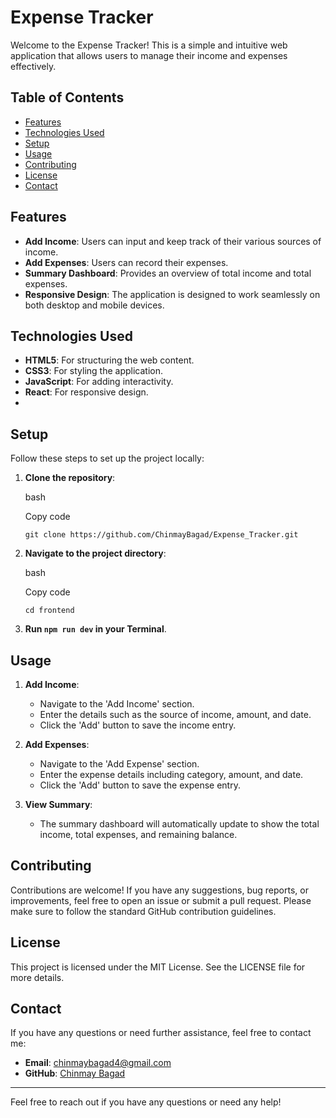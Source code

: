 
# Expense Tracker

Welcome to the Expense Tracker! This is a simple and intuitive web application that allows users to manage their income and expenses effectively.

## Table of Contents

-   [Features](#features)
-   [Technologies Used](#technologies-used)
-   [Setup](#setup)
-   [Usage](#usage)
-   [Contributing](#contributing)
-   [License](#license)
-   [Contact](#contact)

## Features

-   **Add Income**: Users can input and keep track of their various sources of income.
-   **Add Expenses**: Users can record their expenses.
-   **Summary Dashboard**: Provides an overview of total income and total expenses.
-   **Responsive Design**: The application is designed to work seamlessly on both desktop and mobile devices.

## Technologies Used

-   **HTML5**: For structuring the web content.
-   **CSS3**: For styling the application.
-   **JavaScript**: For adding interactivity.
-   **React**: For responsive design.
-   

## Setup

Follow these steps to set up the project locally:

1.  **Clone the repository**:
    
    bash
    
    Copy code
    
    `git clone https://github.com/ChinmayBagad/Expense_Tracker.git` 
    
2.  **Navigate to the project directory**:
    
    bash
    
    Copy code
    
    `cd frontend` 
    
3.  **Run `npm run dev` in your Terminal**.

## Usage

1.  **Add Income**:
    
    -   Navigate to the 'Add Income' section.
    -   Enter the details such as the source of income, amount, and date.
    -   Click the 'Add' button to save the income entry.
2.  **Add Expenses**:
    
    -   Navigate to the 'Add Expense' section.
    -   Enter the expense details including category, amount, and date.
    -   Click the 'Add' button to save the expense entry.
3.  **View Summary**:
    
    -   The summary dashboard will automatically update to show the total income, total expenses, and remaining balance.

## Contributing

Contributions are welcome! If you have any suggestions, bug reports, or improvements, feel free to open an issue or submit a pull request. Please make sure to follow the standard GitHub contribution guidelines.

## License

This project is licensed under the MIT License. See the LICENSE file for more details.

## Contact

If you have any questions or need further assistance, feel free to contact me:

-   **Email**: chinmaybagad4@gmail.com
-   **GitHub**: [Chinmay Bagad](https://github.com/ChinmayBagad/)

----------

Feel free to reach out if you have any questions or need any help!

